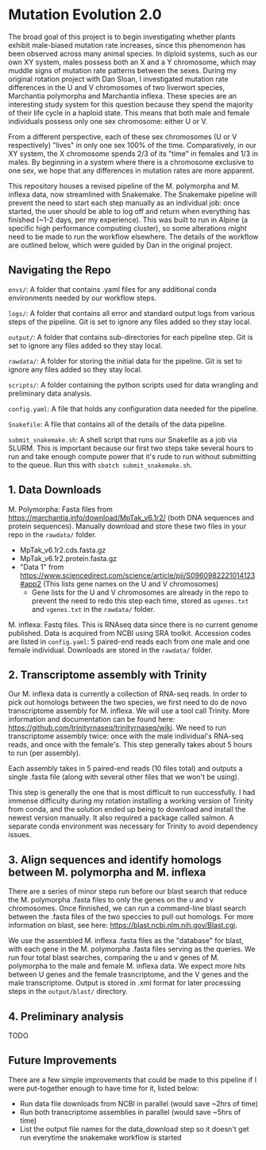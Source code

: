 # Mutation Evolution 2.0
The broad goal of this project is to begin investigating whether plants exhibit male-biased mutation rate increases, since this phenomenon has been observed across many animal species. In diploid systems, such as our own XY system, males possess both an X and a Y chromosome, which may muddle signs of mutation rate patterns between the sexes. During my original rotation project with Dan Sloan, I investigated mutation rate differences in the U and V chromosomes of two liverwort species, Marchantia polymorpha and Marchantia inflexa. These species are an interesting study system for this question because they spend the majority of their life cycle in a haploid state. This means that both male and female individuals possess only one sex chromosome: either U or V.

From a different perspective, each of these sex chromosomes (U or V respectively) "lives" in only one sex 100% of the time. Comparatively, in our XY system, the X chromosome spends 2/3 of its "time" in females and 1/3 in males. By beginning in a system where there is a chromosome exclusive to one sex, we hope that any differences in mutation rates are more apparent.

This repository houses a revised pipeline of the M. polymorpha and M. inflexa data, now streamlined with Snakemake. The Snakemake pipeline will prevent the need to start each step manually as an individual job: once started, the user should be able to log off and return when everything has finished (~1-2 days, per my experience). This was built to run in Alpine (a specific high performance computing cluster), so some alterations might need to be made to run the workflow elsewhere. The details of the workflow are outlined below, which were guided by Dan in the original project.

## Navigating the Repo

```envs/```: A folder that contains .yaml files for any additional conda environments needed by our workflow steps.

```logs/```: A folder that contains all error and standard output logs from various steps of the pipeline. Git is set to ignore any files added so they stay local.

```output/```: A folder that contains sub-directories for each pipeline step. Git is set to ignore any files added so they stay local.

```rawdata/```: A folder for storing the initial data for the pipeline. Git is set to ignore any files added so they stay local.

```scripts/```: A folder containing the python scripts used for data wrangling and preliminary data analysis.

```config.yaml```: A file that holds any configuration data needed for the pipeline.

```Snakefile```: A file that contains all of the details of the data pipeline.

```submit_snakemake.sh```: A shell script that runs our Snakefile as a job via SLURM. This is important because our first two steps take several hours to run and take enough compute power that it's rude to run without submitting to the queue. Run this with ```sbatch submit_snakemake.sh```.

## 1. Data Downloads

M. Polymorpha: Fasta files from https://marchantia.info/download/MpTak_v6.1r2/ (both DNA sequences and protein sequences). Manually download and store these two files in your repo in the ```rawdata/``` folder.
* MpTak_v6.1r2.cds.fasta.gz
* MpTak_v6.1r2.protein.fasta.gz
* "Data 1" from https://www.sciencedirect.com/science/article/pii/S0960982221014123#app2 (This lists gene names on the U and V chromosomes)
  * Gene lists for the U and V chromosomes are already in the repo to prevent the need to redo this step each time, stored as ```ugenes.txt``` and ```vgenes.txt``` in the ```rawdata/``` folder.

M. inflexa: Fastq files. This is RNAseq data since there is no current genome published. Data is acquired from NCBI using SRA toolkit. Accession codes are listed in ```config.yaml```: 5 paired-end reads each from one male and one female individual. Downloads are stored in the ```rawdata/``` folder.

## 2. Transcriptome assembly with Trinity

Our M. inflexa data is currently a collection of RNA-seq reads. In order to pick out homologs between the two species, we first need to do de novo transcriptome assembly for M. inflexa. We will use a tool call Trinity. More information and documentation can be found here: https://github.com/trinityrnaseq/trinityrnaseq/wiki. We need to run transcriptome assembly twice: once with the male individual's RNA-seq reads, and once with the female's. This step generally takes about 5 hours to run (per assembly). 

Each assembly takes in 5 paired-end reads (10 files total) and outputs a single .fasta file (along with several other files that we won't be using).

This step is generally the one that is most difficult to run successfully. I had immense difficulty during my rotation installing a working version of Trinity from conda, and the solution ended up being to download and install the newest version manually. It also required a package called salmon. A separate conda environment was necessary for Trinity to avoid dependency issues.

## 3. Align sequences and identify homologs between M. polymorpha and M. inflexa

There are a series of minor steps run before our blast search that reduce the M. polymorpha .fasta files to only the genes on the u and v chromosomes. Once finnished, we can run a command-line blast search between the .fasta files of the two speccies to pull out homologs. For more information on blast, see here: https://blast.ncbi.nlm.nih.gov/Blast.cgi.

We use the assembled M. inflexa .fasta files as the "database" for blast, with each gene in the M. polymorpha .fasta files serving as the queries. We run four total blast searches, comparing the u and v genes of M. polymorpha to the male and female M. inflexa data. We expect more hits between U genes and the female trasncriptome, and the V genes and the male transcriptome. Output is stored in .xml format for later processing steps in the ```output/blast/``` directory.

## 4. Preliminary analysis

TODO

## Future Improvements

There are a few simple improvements that could be made to this pipeline if I were put-together enough to have time for it, listed below:

- Run data file downloads from NCBI in parallel (would save ~2hrs of time)
- Run both transcriptome assemblies in parallel (would save ~5hrs of time)
- List the output file names for the data_download step so it doesn't get run everytime the snakemake workflow is started
